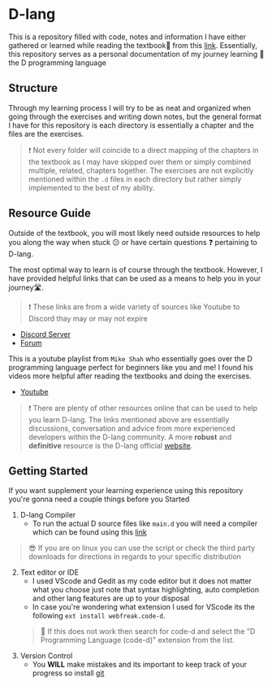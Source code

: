 # D-lang

This is a repository filled with code, notes and information I have either gathered or learned while reading the textbook📗 from this [link](http://ddili.org/ders/d.en/index.html). Essentially, this repository serves as a personal documentation of my journey learning :school_satchel: the D programming language

## Structure

Through my learning process I will try to be as neat and organized when going through the exercises and writing down notes, but the general format I have for this repository is each directory is essentially a chapter and the files are the exercises.

> :exclamation: Not every folder will coincide to a direct mapping of the chapters in the textbook as I may have skipped over them or simply combined multiple, related, chapters together.
> The exercises are not explicitly mentioned within the `.d` files in each directory but rather simply implemented to the best of my ability. 

## Resource Guide

Outside of the textbook, you will most likely need outside resources to help you along the way when stuck :confused: or have certain questions :question: pertaining to D-lang.

The most optimal way to learn is of course through the textbook. However, I have provided helpful links that can be used as a means to help you in your journey🛣️.

> ❗ These links are from a wide variety of sources like Youtube to Discord thay may or may not expire 

- [Discord Server](https://www.google.com/url?sa=t&source=web&rct=j&opi=89978449&url=https://discord.com/invite/bMZk9Q4&ved=2ahUKEwiynsKdtuWLAxVkF1kFHXwAH9IQFnoECBgQAQ&usg=AOvVaw1zoiFc4O1YBlynaTO-Ka81)
- [Forum ](https://forum.dlang.org/)

This is a youtube playlist from `Mike Shah` who essentially goes over the D programming language perfect for beginners like you and me! I found his videos more helpful after reading the textbooks and doing the exercises.
- [Youtube](https://www.youtube.com/watch?v=HS7X9ERdjM4&list=PLvv0ScY6vfd9Fso-3cB4CGnSlW0E4btJV)

> :exclamation: There are plenty of other resources online that can be used to help you learn D-lang. The links mentioned above are essentially discussions, conversation and advice from more experienced developers within the D-lang community. A more **robust** and **definitive** resource is the D-lang official [website](https://dlang.org/spec/spec.html).

## Getting Started

If you want supplement your learning experience using this repository you're gonna need a couple things before you Started

1. D-lang Compiler 
    - To run the actual D source files like `main.d` you will need a compiler which can be found using this [link](https://dlang.org/download.html)
> :sunglasses: If you are on linux you can use the script or check the third party downloads for directions in regards to your specific distribution
2. Text editor or IDE
    - I used VScode and Gedit as my code editor but it does not matter what you choose just note that syntax highlighting, auto completion and other lang features are up to your disposal
    - In case you're wondering what extension I used for VScode its the following `ext install webfreak.code-d`.
    > :information_desk_person: If this does not work then search for code-d and select the "D Programming Language (code-d)" extension from the list.
3. Version Control
    - You **WILL** make mistakes and its important to keep track of your progress so install [git](https://git-scm.com/downloads)



